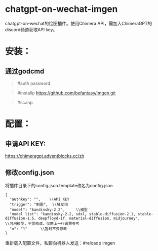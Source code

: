 # chatgpt-on-wechat-imgen

chatgpt-on-wechat的绘图插件。使用Chimera API，需加入ChimeraGPT的discord频道获取API key。

# 安装：
## 通过godcmd
> #auth password			

> #installp https://github.com/befantasy/imgen.git     

> #scanp      
  
#	配置：
## 申请API KEY:
https://chimeragpt.adventblocks.cc/zh

## 修改config.json
将插件目录下的config.json.template改名为config.json
```
{
  "authkey": "",	\\API KEY
  "trigger": "制图", 	\\触发词
  "model": "kandinsky-2.2", 	\\模型
  "model list": "kandinsky-2.2, sdxl, stable-diffusion-2.1, stable-diffusion-1.5, deepfloyd-if, material-diffusion, midjourney",		\\可用模型，不需修改，仅供上一行设置参考
  "n": "1"		\\暂时不要修改
}

```

重新载入配置文件，私聊向机器人发送：#reloadp imgen
